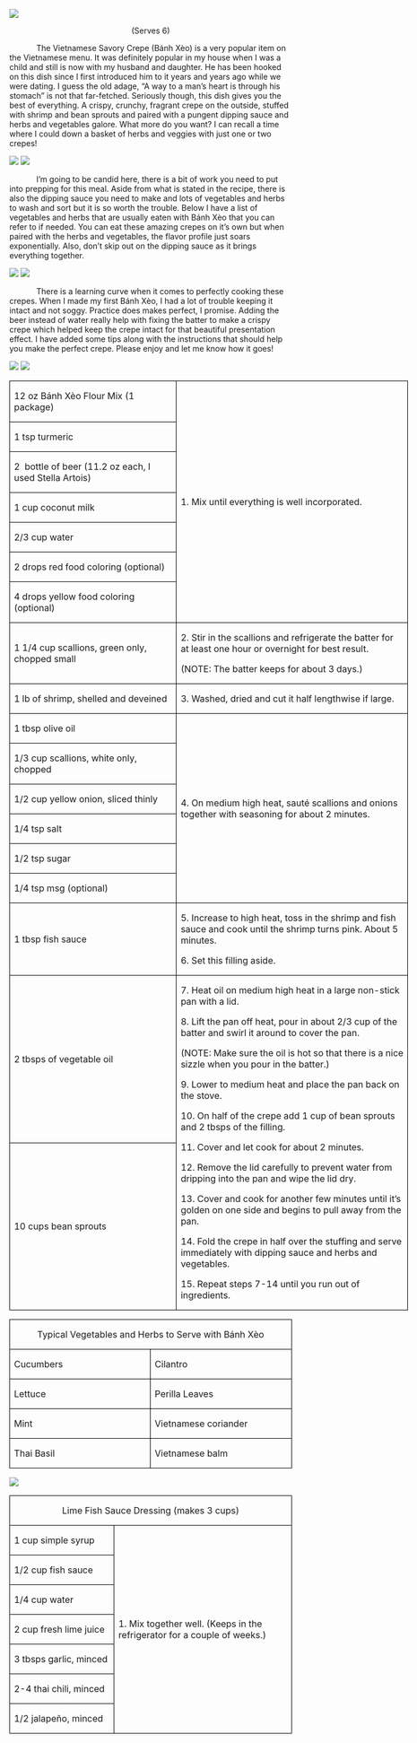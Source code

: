 ![](assets/images/2015/10/20150802-20150802-DSC_4087.jpg)
<p align=center style='text-align:center'><span>(Serves 6)</span></p>

<p style='text-indent:.5in'><span style=''>The
Vietnamese Savory Crepe (Bánh Xèo) is a very popular item on the Vietnamese menu. It was definitely popular in my house when I was a child and still is now with my husband and daughter. He has been hooked on this dish since I first introduced him to it years and years ago while we were dating. I guess the old adage, “A way to a man’s heart is through his stomach” is not that far-fetched. Seriously though, this dish gives you the best of everything. A crispy, crunchy, fragrant crepe on the outside, stuffed with shrimp and bean sprouts and paired with a pungent dipping sauce and herbs and vegetables galore. What more do you want? I can recall a time where I could down a basket of herbs and veggies with just one or two crepes!</span></p>

![](assets/images/2015/10/20150801-20150801-DSC_4062.jpg)
![](assets/images/2015/10/20150801-20150801-DSC_4063.jpg)

<p style='text-indent:.5in'><span style=''>I’m going to be candid here, there is a bit of work you need to put into prepping for this meal. Aside from what is stated in the recipe, there is also the dipping sauce you need to make and lots of vegetables and herbs to wash and sort but it is so worth the trouble. Below I have a list of vegetables and herbs that are usually eaten with Bánh Xèo that you can refer to if needed. You can eat these amazing crepes on it’s own but when paired with the herbs and vegetables, the flavor profile just soars exponentially. Also, don’t skip out on the dipping sauce as it brings everything together.</span></p>

![](assets/images/2015/10/20150801-20150801-DSC_4066.jpg)
![](assets/images/2015/10/20150801-20150801-DSC_4069.jpg)

<p style='text-indent:.5in'><span style=''>There is a learning curve when it comes to perfectly cooking these crepes. When I made my first Bánh Xèo, I had a lot of trouble keeping it intact and not soggy. Practice does makes perfect, I promise. Adding the beer instead of water really help with fixing the batter to make a crispy crepe which helped keep the crepe intact for that beautiful presentation effect. I have added some tips along with the instructions that should help you make the perfect crepe. Please enjoy and let me know how it goes!</span></p>

![](assets/images/2015/10/20150802-20150802-DSC_4075.jpg)
![](assets/images/2015/10/20150802-20150802-DSC_4081.jpg)

<table border=1 cellspacing=0 cellpadding=0 width=533
 style='width:533.4pt;border-collapse:collapse;border:none'>
 <tr style='height:23.25pt'>
  <td width=221 style='width:221.4pt;border:solid windowtext 1.0pt;padding:
  0in 5.4pt 0in 5.4pt;height:23.25pt'>
  <p><span style=''>12 oz Bánh Xèo Flour Mix
  (1 package)</span></p>
  </td>
  <td width=312 rowspan=7 style='width:312.0pt;border:solid windowtext 1.0pt;
  border-left:none;padding:0in 5.4pt 0in 5.4pt;height:23.25pt'>
  <p><span style=''>1. Mix until everything is
  well incorporated.</span></p>
  </td>
 </tr>
 <tr style='height:21.9pt'>
  <td width=221 style='width:221.4pt;border:solid windowtext 1.0pt;border-top:
  none;padding:0in 5.4pt 0in 5.4pt;height:21.9pt'>
  <p><span style=''>1 tsp turmeric</span></p>
  </td>
 </tr>
 <tr style='height:21.9pt'>
  <td width=221 style='width:221.4pt;border:solid windowtext 1.0pt;border-top:
  none;padding:0in 5.4pt 0in 5.4pt;height:21.9pt'>
  <p><span style=''>2&nbsp; bottle of beer
  (11.2 oz each, I used Stella Artois)&nbsp; </span></p>
  </td>
 </tr>
 <tr style='height:21.9pt'>
  <td width=221 style='width:221.4pt;border:solid windowtext 1.0pt;border-top:
  none;padding:0in 5.4pt 0in 5.4pt;height:21.9pt'>
  <p><span style=''>1 cup coconut milk</span></p>
  </td>
 </tr>
 <tr style='height:21.9pt'>
  <td width=221 style='width:221.4pt;border:solid windowtext 1.0pt;border-top:
  none;padding:0in 5.4pt 0in 5.4pt;height:21.9pt'>
  <p><span style=''>2/3 cup water</span></p>
  </td>
 </tr>
 <tr style='height:21.9pt'>
  <td width=221 style='width:221.4pt;border:solid windowtext 1.0pt;border-top:
  none;padding:0in 5.4pt 0in 5.4pt;height:21.9pt'>
  <p><span style=''>2 drops red food coloring
  (optional)</span></p>
  </td>
 </tr>
 <tr style='height:21.9pt'>
  <td width=221 style='width:221.4pt;border:solid windowtext 1.0pt;border-top:
  none;padding:0in 5.4pt 0in 5.4pt;height:21.9pt'>
  <p><span style=''>4 drops yellow food
  coloring (optional)</span></p>
  </td>
 </tr>
 <tr style='height:21.9pt'>
  <td width=221 style='width:221.4pt;border:solid windowtext 1.0pt;border-top:
  none;padding:0in 5.4pt 0in 5.4pt;height:21.9pt'>
  <p><span style=''>1 1/4 cup scallions, green
  only, chopped small</span></p>
  </td>
  <td width=312 style='width:312.0pt;border-top:none;border-left:none;
  border-bottom:solid windowtext 1.0pt;border-right:solid windowtext 1.0pt;
  padding:0in 5.4pt 0in 5.4pt;height:21.9pt'>
  <p><span style=''>2. Stir in the scallions
  and refrigerate the batter for at least one hour or overnight for best
  result.</span></p>
  <p><span style=''>(NOTE: The batter keeps
  for about 3 days.)</span></p>
  </td>
 </tr>
 <tr style='height:21.9pt'>
  <td width=221 style='width:221.4pt;border:solid windowtext 1.0pt;border-top:
  none;padding:0in 5.4pt 0in 5.4pt;height:21.9pt'>
  <p><span style=''>1 lb of shrimp, shelled
  and deveined</span></p>
  </td>
  <td width=312 style='width:312.0pt;border-top:none;border-left:none;
  border-bottom:solid windowtext 1.0pt;border-right:solid windowtext 1.0pt;
  padding:0in 5.4pt 0in 5.4pt;height:21.9pt'>
  <p><span style=''>3. Washed, dried and cut
  it half lengthwise if large.</span></p>
  </td>
 </tr>
 <tr style='height:21.9pt'>
  <td width=221 style='width:221.4pt;border:solid windowtext 1.0pt;border-top:
  none;padding:0in 5.4pt 0in 5.4pt;height:21.9pt'>
  <p><span style=''>1 tbsp olive oil</span></p>
  </td>
  <td width=312 rowspan=6 style='width:312.0pt;border-top:none;border-left:
  none;border-bottom:solid windowtext 1.0pt;border-right:solid windowtext 1.0pt;
  padding:0in 5.4pt 0in 5.4pt;height:21.9pt'>
  <p><span style=''>4. On medium high heat,
  sauté scallions and onions together with seasoning for about 2 minutes. </span></p>
  </td>
 </tr>
 <tr style='height:21.9pt'>
  <td width=221 style='width:221.4pt;border:solid windowtext 1.0pt;border-top:
  none;padding:0in 5.4pt 0in 5.4pt;height:21.9pt'>
  <p><span style=''>1/3 cup scallions, white
  only, chopped</span></p>
  </td>
 </tr>
 <tr style='height:21.9pt'>
  <td width=221 style='width:221.4pt;border:solid windowtext 1.0pt;border-top:
  none;padding:0in 5.4pt 0in 5.4pt;height:21.9pt'>
  <p><span style=''>1/2 cup yellow onion,
  sliced thinly </span></p>
  </td>
 </tr>
 <tr style='height:21.9pt'>
  <td width=221 style='width:221.4pt;border:solid windowtext 1.0pt;border-top:
  none;padding:0in 5.4pt 0in 5.4pt;height:21.9pt'>
  <p><span style=''>1/4 tsp salt</span></p>
  </td>
 </tr>
 <tr style='height:21.9pt'>
  <td width=221 style='width:221.4pt;border:solid windowtext 1.0pt;border-top:
  none;padding:0in 5.4pt 0in 5.4pt;height:21.9pt'>
  <p><span style=''>1/2 tsp sugar</span></p>
  </td>
 </tr>
 <tr style='height:21.9pt'>
  <td width=221 style='width:221.4pt;border:solid windowtext 1.0pt;border-top:
  none;padding:0in 5.4pt 0in 5.4pt;height:21.9pt'>
  <p><span style=''>1/4 tsp msg (optional)</span></p>
  </td>
 </tr>
 <tr style='height:21.9pt'>
  <td width=221 style='width:221.4pt;border:solid windowtext 1.0pt;border-top:
  none;padding:0in 5.4pt 0in 5.4pt;height:21.9pt'>
  <p><span style=''>1 tbsp fish sauce</span></p>
  </td>
  <td width=312 style='width:312.0pt;border-top:none;border-left:none;
  border-bottom:solid windowtext 1.0pt;border-right:solid windowtext 1.0pt;
  padding:0in 5.4pt 0in 5.4pt;height:21.9pt'>
  <p><span style=''>5. Increase to high heat,
  toss in the shrimp and fish sauce and cook until the shrimp turns pink. About
  5 minutes.</span></p>
  <p><span style=''>6. Set this filling aside.</span></p>
  </td>
 </tr>
 <tr style='height:21.9pt'>
  <td width=221 style='width:221.4pt;border:solid windowtext 1.0pt;border-top:
  none;padding:0in 5.4pt 0in 5.4pt;height:21.9pt'>
  <p><span style=''>2 tbsps of vegetable oil</span></p>
  </td>
  <td width=312 rowspan=2 style='width:312.0pt;border-top:none;border-left:
  none;border-bottom:solid windowtext 1.0pt;border-right:solid windowtext 1.0pt;
  padding:0in 5.4pt 0in 5.4pt;height:21.9pt'>
  <p><span style=''>7. Heat oil on medium high
  heat in a large non-stick pan with a lid.</span></p>
  <p><span style=''>8. Lift the pan off heat,
  pour in about 2/3 cup of the batter and swirl it around to cover the pan.</span></p>
  <p><span style=''>(NOTE: Make sure the oil
  is hot so that there is a nice sizzle when you pour in the batter.)</span></p>
  <p><span style=''>9. Lower to medium heat
  and place the pan back on the stove.</span></p>
  <p><span style=''>10. On half of the crepe add
  1 cup of bean sprouts and 2 tbsps of the filling.</span></p>
  <p><span style=''>11. Cover and let cook for
  about 2 minutes.</span></p>
  <p><span style=''>12. Remove the lid
  carefully to prevent water from dripping into the pan and wipe the lid dry.</span></p>
  <p><span style=''>13. Cover and cook for
  another few minutes until it’s golden on one side and begins to pull away
  from the pan.</span></p>
  <p><span style=''>14. Fold the crepe in half
  over the stuffing and serve immediately with dipping sauce and herbs and
  vegetables.</span></p>
  <p><span style=''>15. Repeat steps 7-14
  until you run out of ingredients.</span></p>
  </td>
 </tr>
 <tr style='height:21.9pt'>
  <td width=221 style='width:221.4pt;border:solid windowtext 1.0pt;border-top:
  none;padding:0in 5.4pt 0in 5.4pt;height:21.9pt'>
  <p><span style=''>10 cups bean sprouts </span></p>
  </td>
 </tr>
</table>

<table border=1 cellspacing=0 cellpadding=0
 style='border-collapse:collapse;border:none'>
 <tr style='height:26.2pt'>
  <td width=533 colspan=2 style='width:532.9pt;border:solid windowtext 1.0pt;
  padding:0in 5.4pt 0in 5.4pt;height:26.2pt'>
  <p align=center style='text-align:center'><span
  style=''>Typical Vegetables and Herbs to Serve with Bánh Xèo</span></p>
  </td>
 </tr>
 <tr style='height:26.15pt'>
  <td width=266 style='width:266.45pt;border:solid windowtext 1.0pt;border-top:
  none;padding:0in 5.4pt 0in 5.4pt;height:26.15pt'>
  <p><span style=''>Cucumbers</span></p>
  </td>
  <td width=266 style='width:266.45pt;border-top:none;border-left:none;
  border-bottom:solid windowtext 1.0pt;border-right:solid windowtext 1.0pt;
  padding:0in 5.4pt 0in 5.4pt;height:26.15pt'>
  <p><span style=''>Cilantro</span></p>
  </td>
 </tr>
 <tr style='height:26.15pt'>
  <td width=266 style='width:266.45pt;border:solid windowtext 1.0pt;border-top:
  none;padding:0in 5.4pt 0in 5.4pt;height:26.15pt'>
  <p><span style=''>Lettuce</span></p>
  </td>
  <td width=266 style='width:266.45pt;border-top:none;border-left:none;
  border-bottom:solid windowtext 1.0pt;border-right:solid windowtext 1.0pt;
  padding:0in 5.4pt 0in 5.4pt;height:26.15pt'>
  <p><span style=''>Perilla Leaves</span></p>
  </td>
 </tr>
 <tr style='height:26.15pt'>
  <td width=266 style='width:266.45pt;border:solid windowtext 1.0pt;border-top:
  none;padding:0in 5.4pt 0in 5.4pt;height:26.15pt'>
  <p><span style=''>Mint</span></p>
  </td>
  <td width=266 style='width:266.45pt;border-top:none;border-left:none;
  border-bottom:solid windowtext 1.0pt;border-right:solid windowtext 1.0pt;
  padding:0in 5.4pt 0in 5.4pt;height:26.15pt'>
  <p><span style=''>Vietnamese coriander</span></p>
  </td>
 </tr>
 <tr style='height:26.15pt'>
  <td width=266 style='width:266.45pt;border:solid windowtext 1.0pt;border-top:
  none;padding:0in 5.4pt 0in 5.4pt;height:26.15pt'>
  <p><span style=''>Thai Basil</span></p>
  </td>
  <td width=266 style='width:266.45pt;border-top:none;border-left:none;
  border-bottom:solid windowtext 1.0pt;border-right:solid windowtext 1.0pt;
  padding:0in 5.4pt 0in 5.4pt;height:26.15pt'>
  <p><span style=''>Vietnamese balm</span></p>
  </td>
 </tr>
</table>

![](assets/images/2015/10/20150802-20150802-DSC_4077.jpg)

<table border=1 cellspacing=0 cellpadding=0
 style='border-collapse:collapse;border:none'>
 <tr style='height:23.9pt'>
  <td width=533 colspan=2 style='width:533.3pt;border:solid windowtext 1.0pt;
  padding:0in 5.4pt 0in 5.4pt;height:23.9pt'>
  <p align=center style='text-align:center'><span
  style=''>Lime Fish Sauce Dressing (makes 3 cups)</span></p>
  </td>
 </tr>
 <tr style='height:23.9pt'>
  <td width=186 style='width:186.15pt;border:solid windowtext 1.0pt;border-top:
  none;padding:0in 5.4pt 0in 5.4pt;height:23.9pt'>
  <p><span style=''>1 cup simple syrup</span></p>
  </td>
  <td width=347 rowspan=7 style='width:347.15pt;border-top:none;border-left:
  none;border-bottom:solid windowtext 1.0pt;border-right:solid windowtext 1.0pt;
  padding:0in 5.4pt 0in 5.4pt;height:23.9pt'>
  <p><span style=''>1. Mix together well.
  (Keeps in the refrigerator for a couple of weeks.)</span></p>
  </td>
 </tr>
 <tr style='height:23.9pt'>
  <td width=186 style='width:186.15pt;border:solid windowtext 1.0pt;border-top:
  none;padding:0in 5.4pt 0in 5.4pt;height:23.9pt'>
  <p><span style=''>1/2 cup fish sauce</span></p>
  </td>
 </tr>
 <tr style='height:23.9pt'>
  <td width=186 style='width:186.15pt;border:solid windowtext 1.0pt;border-top:
  none;padding:0in 5.4pt 0in 5.4pt;height:23.9pt'>
  <p><span style=''>1/4 cup water</span></p>
  </td>
 </tr>
 <tr style='height:22.5pt'>
  <td width=186 style='width:186.15pt;border:solid windowtext 1.0pt;border-top:
  none;padding:0in 5.4pt 0in 5.4pt;height:22.5pt'>
  <p><span style=''>2 cup fresh lime juice</span></p>
  </td>
 </tr>
 <tr style='height:23.9pt'>
  <td width=186 style='width:186.15pt;border:solid windowtext 1.0pt;border-top:
  none;padding:0in 5.4pt 0in 5.4pt;height:23.9pt'>
  <p><span style=''>3 tbsps garlic, minced</span></p>
  </td>
 </tr>
 <tr style='height:22.5pt'>
  <td width=186 style='width:186.15pt;border:solid windowtext 1.0pt;border-top:
  none;padding:0in 5.4pt 0in 5.4pt;height:22.5pt'>
  <p><span style=''>2-4 thai chili, minced</span></p>
  </td>
 </tr>
 <tr style='height:23.9pt'>
  <td width=186 style='width:186.15pt;border:solid windowtext 1.0pt;border-top:
  none;padding:0in 5.4pt 0in 5.4pt;height:23.9pt'>
  <p><span style=''>1/2 jalapeño, minced </span></p>
  </td>
 </tr>
</table>